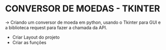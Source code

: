 # CONVERSOR DE MOEDAS - TKINTER

-> Criando um conversor de moeda em python, usando o Tkinter para GUI e a biblioteca request para fazer a chamada da API.

- Criar Layout do projeto
- Criar as funções